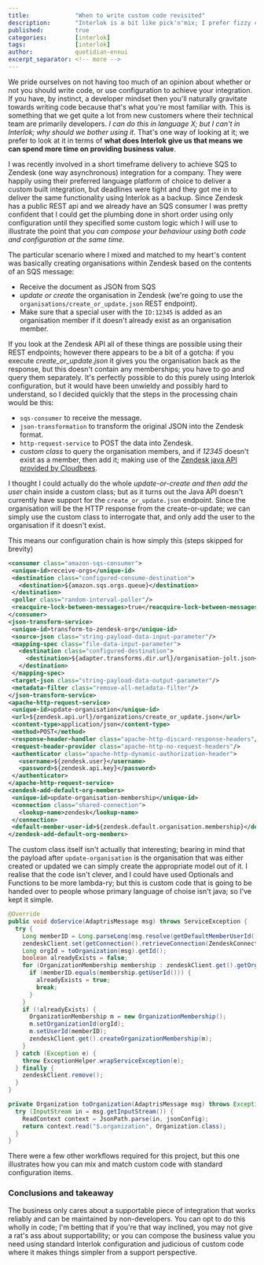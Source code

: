 ```yaml
---
title:             "When to write custom code revisited"
description:       "Interlok is a bit like pick'n'mix; I prefer fizzy cola bottles, maybe you like flying saucers"
published:         true
categories:        [interlok]
tags:              [interlok]
author:            quotidian-ennui
excerpt_separator: <!-- more -->
---
```


We pride ourselves on not having too much of an opinion about whether or not you should write code, or use configuration to achieve your integration. If you have, by instinct, a developer mindset then you'll naturally gravitate towards writing code because that's what you're most familiar with. This is something that we get quite a lot from new customers where their technical team are primarily developers. _I can do this in language X; but I can't in Interlok; why should we bother using it_. That's one way of looking at it; we prefer to look at it in terms of __what does Interlok give us that means we can spend more time on providing business value__. 

<!-- more -->

I was recently involved in a short timeframe delivery to achieve SQS to Zendesk (one way asynchronous) integration for a company. They were happily using their preferred language platform of choice to deliver a custom built integration, but deadlines were tight and they got me in to deliver the same functionality using Interlok as a backup. Since Zendesk has a public REST api and we already have an SQS consumer I was pretty confident that I could get the plumbing done in short order using only configuration until they specified some custom logic which I will use to illustrate the point that _you can compose your behaviour using both code and configuration at the same time_. 

The particular scenario where I mixed and matched to my heart's content was basically creating organisations within Zendesk based on the contents of an SQS message: 

* Receive the document as JSON from SQS
* _update or create_ the organisation in Zendesk (we're going to use the `organisations/create_or_update.json` REST endpoint).
* Make sure that a special user  with the `ID:12345` is added as an organisation member if it doesn't already exist as an organisation member.

If you look at the Zendesk API all of these things are possible using their REST endpoints; however there appears to be a bit of a gotcha: if you execute *create_or_update.json* it gives you the organisation back as the response, but this doesn't contain any memberships; you have to go and query them separately. It's perfectly possible to do this purely using Interlok configuration, but it would have been unwieldy and possibly hard to understand, so I decided quickly that the steps in the processing chain would be this:

* `sqs-consumer` to receive the message.
* `json-transformation` to transform the original JSON into the Zendesk format.
* `http-request-service` to POST the data into Zendesk.
* _custom class_ to query the organisation members, and if _12345_ doesn't exist as a member, then add it; making use of the [Zendesk java API provided by Cloudbees](https://github.com/cloudbees/zendesk-java-client).

 I thought I could actually do the whole _update-or-create and then add the user_ chain inside a custom class; but as it turns out the Java API doesn't currently have support for the `create_or_update.json` endpoint. Since the organisation will be the HTTP response from the create-or-update; we can simply use the custom class to interrogate that, and only add the user to the organisation if it doesn't exist.

 This means our configuration chain is how simply this (steps skipped for brevity)

 ```xml
<consumer class="amazon-sqs-consumer">
  <unique-id>receive-orgs</unique-id>
  <destination class="configured-consume-destination">
    <destination>${amazon.sqs.orgs.queue}</destination>
  </destination>
  <poller class="random-interval-poller"/>
  <reacquire-lock-between-messages>true</reacquire-lock-between-messages>
</consumer>
<json-transform-service>
  <unique-id>transform-to-zendesk-org</unique-id>
  <source-json class="string-payload-data-input-parameter"/>
  <mapping-spec class="file-data-input-parameter">
    <destination class="configured-destination">
      <destination>${adapter.transforms.dir.url}/organisation-jolt.json</destination>
    </destination>
  </mapping-spec>
  <target-json class="string-payload-data-output-parameter"/>
  <metadata-filter class="remove-all-metadata-filter"/>
</json-transform-service>
<apache-http-request-service>
  <unique-id>update-organisation</unique-id>
  <url>${zendesk.api.url}/organizations/create_or_update.json</url>
  <content-type>application/json</content-type>
  <method>POST</method>
  <response-header-handler class="apache-http-discard-response-headers"/>
  <request-header-provider class="apache-http-no-request-headers"/>
  <authenticator class="apache-http-dynamic-authorization-header">
    <username>${zendesk.user}</username>
    <password>${zendesk.api.key}</password>
  </authenticator>
</apache-http-request-service>
<zendesk-add-default-org-members>
  <unique-id>update-organisation-membership</unique-id>
  <connection class="shared-connection">
    <lookup-name>zendesk</lookup-name>
  </connection>
  <default-member-user-id>${zendesk.default.organisation.membership}</default-member-user-id>
</zendesk-add-default-org-members>
 ```

The custom class itself isn't actually that interesting; bearing in mind that the payload after `update-organisation` is the organisation that was either created or updated we can simply create the appropriate model out of it. I realise that the code isn't clever, and I could have used Optionals and Functions to be more lambda-ry; but this is custom code that is going to be handed over to people whose primary language of choise isn't java; so I've kept it simple.

```java
@Override
public void doService(AdaptrisMessage msg) throws ServiceException {
  try {
    Long memberID = Long.parseLong(msg.resolve(getDefaultMemberUserId()));
    zendeskClient.set(getConnection().retrieveConnection(ZendeskConnection.class).zendeskClient());
    Long orgId = toOrganization(msg).getId();
    boolean alreadyExists = false;
    for (OrganizationMembership membership : zendeskClient.get().getOrganizationMembershipsForOrg(orgId)) {
      if (memberID.equals(membership.getUserId())) {
        alreadyExists = true;
        break;
      }
    }
    if (!alreadyExists) {
      OrganizationMembership m = new OrganizationMembership();
      m.setOrganizationId(orgId);
      m.setUserId(memberID);
      zendeskClient.get().createOrganizationMembership(m);
    }
  } catch (Exception e) {
    throw ExceptionHelper.wrapServiceException(e);
  } finally {
    zendeskClient.remove();
  }
}

private Organization toOrganization(AdaptrisMessage msg) throws Exception {
  try (InputStream in = msg.getInputStream()) {
    ReadContext context = JsonPath.parse(in, jsonConfig);
    return context.read("$.organization", Organization.class);
  }
}
```

There were a few other workflows required for this project, but this one illustrates how you can mix and match custom code with standard configuration items.

### Conclusions and takeaway

The business only cares about a supportable piece of integration that works reliably and can be maintained by non-developers. You can opt to do this wholly in code; I'm betting that if you're that way inclined, you may not give a rat's ass about supportability; or you can compose the business value you need using standard Interlok configuration and judicious of custom code where it makes things simpler from a support perspective.